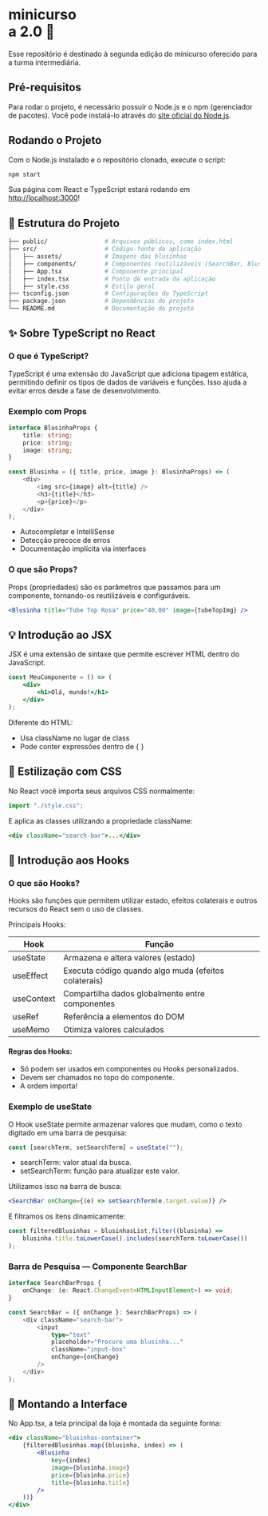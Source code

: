 # minicurso <div>a 2.0 🌸

Esse repositório é destinado à segunda edição do minicurso oferecido para a turma intermediária.

## Pré-requisitos

Para rodar o projeto, é necessário possuir o Node.js e o npm (gerenciador de pacotes). Você pode instalá-lo através do [site oficial do Node.js](https://nodejs.org/en/download).

## Rodando o Projeto

Com o Node.js instalado e o repositório clonado, execute o script:

```bash
npm start
```

Sua página com React e TypeScript estará rodando em [http://localhost:3000](http://localhost:3000)!

## 📁 Estrutura do Projeto

```bash
├── public/                # Arquivos públicos, como index.html
├── src/                   # Código-fonte da aplicação
│   ├── assets/            # Imagens das blusinhas
│   ├── components/        # Componentes reutilizáveis (SearchBar, Blusinha)
│   ├── App.tsx            # Componente principal
│   ├── index.tsx          # Ponto de entrada da aplicação
│   ├── style.css          # Estilo geral
├── tsconfig.json          # Configurações do TypeScript
├── package.json           # Dependências do projeto
└── README.md              # Documentação do projeto
```

## ✨ Sobre TypeScript no React

### O que é TypeScript?

TypeScript é uma extensão do JavaScript que adiciona tipagem estática, permitindo definir os tipos de dados de variáveis e funções. Isso ajuda a evitar erros desde a fase de desenvolvimento.

### Exemplo com Props

```typescript
interface BlusinhaProps {
    title: string;
    price: string;
    image: string;
}

const Blusinha = ({ title, price, image }: BlusinhaProps) => (
    <div>
        <img src={image} alt={title} />
        <h3>{title}</h3>
        <p>{price}</p>
    </div>
);
```

- Autocompletar e IntelliSense
- Detecção precoce de erros
- Documentação implícita via interfaces

### O que são Props?

Props (propriedades) são os parâmetros que passamos para um componente, tornando-os reutilizáveis e configuráveis.

```jsx
<Blusinha title="Tube Top Rosa" price="40,00" image={tubeTopImg} />
```

## 💡 Introdução ao JSX

JSX é uma extensão de sintaxe que permite escrever HTML dentro do JavaScript.

```jsx
const MeuComponente = () => (
    <div>
        <h1>Olá, mundo!</h1>
    </div>
);
```

Diferente do HTML:

- Usa className no lugar de class
- Pode conter expressões dentro de { }

## 🎨 Estilização com CSS

No React você importa seus arquivos CSS normalmente:

```javascript
import "./style.css";
```

E aplica as classes utilizando a propriedade className:

```jsx
<div className="search-bar">...</div>
```

## 🧩 Introdução aos Hooks

### O que são Hooks?

Hooks são funções que permitem utilizar estado, efeitos colaterais e outros recursos do React sem o uso de classes.

Principais Hooks:

| Hook       | Função                                             |
|------------|----------------------------------------------------|
| useState   | Armazena e altera valores (estado)                 |
| useEffect  | Executa código quando algo muda (efeitos colaterais) |
| useContext | Compartilha dados globalmente entre componentes    |
| useRef     | Referência a elementos do DOM                      |
| useMemo    | Otimiza valores calculados                         |

#### Regras dos Hooks:

- Só podem ser usados em componentes ou Hooks personalizados.
- Devem ser chamados no topo do componente.
- A ordem importa!

### Exemplo de useState

O Hook useState permite armazenar valores que mudam, como o texto digitado em uma barra de pesquisa:

```jsx
const [searchTerm, setSearchTerm] = useState("");
```

- searchTerm: valor atual da busca.
- setSearchTerm: função para atualizar este valor.

Utilizamos isso na barra de busca:

```jsx
<SearchBar onChange={(e) => setSearchTerm(e.target.value)} />
```

E filtramos os itens dinamicamente:

```javascript
const filteredBlusinhas = blusinhasList.filter((blusinha) =>
    blusinha.title.toLowerCase().includes(searchTerm.toLowerCase())
);
```

### Barra de Pesquisa — Componente SearchBar

```typescript
interface SearchBarProps {
    onChange: (e: React.ChangeEvent<HTMLInputElement>) => void;
}

const SearchBar = ({ onChange }: SearchBarProps) => (
    <div className="search-bar">
        <input
            type="text"
            placeholder="Procure uma blusinha..."
            className="input-box"
            onChange={onChange}
        />
    </div>
);
```

## 🧱 Montando a Interface

No App.tsx, a tela principal da loja é montada da seguinte forma:

```jsx
<div className="blusinhas-container">
    {filteredBlusinhas.map((blusinha, index) => (
        <Blusinha
            key={index}
            image={blusinha.image}
            price={blusinha.price}
            title={blusinha.title}
        />
    ))}
</div>
```
